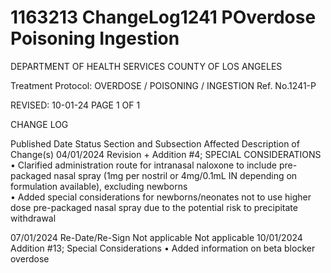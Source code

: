 # 1163213 ChangeLog1241 POverdose Poisoning Ingestion

DEPARTMENT OF HEALTH SERVICES 
COUNTY OF LOS ANGELES 
 
Treatment Protocol:  OVERDOSE / POISONING / INGESTION Ref. No.1241-P  
 
 
 
 
 
 
REVISED: 10-01-24 PAGE 1 OF 1 
 
CHANGE LOG 
 
Published 
Date 
Status Section and 
Subsection Affected 
Description of Change(s) 
04/01/2024 Revision + 
Addition 
#4; 
SPECIAL 
CONSIDERATIONS 
• Clarified administration route 
for intranasal naloxone to 
include pre-packaged nasal 
spray (1mg per nostril or 
4mg/0.1mL IN depending on 
formulation available), 
excluding newborns  
• Added special considerations 
for newborns/neonates not to 
use higher dose pre-packaged 
nasal spray due to the potential 
risk to precipitate withdrawal 
 
07/01/2024 Re-Date/Re-Sign Not applicable       Not applicable 
10/01/2024 Addition #13; 
Special 
Considerations 
• Added information on beta 
blocker overdose
